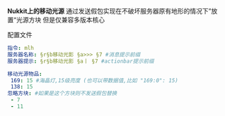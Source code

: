 **Nukkit上的移动光源**
通过发送假包实现在不破坏服务器原有地形的情况下”放置“光源方块
但是仅兼容多版本核心

配置文件

``` yaml
指令: mlh
服务器名称: §r§b移动光影 §a>>> §7 #消息提示前缀
服务器提示: §r§b移动光影 §a丨 §7 #actionbar提示前缀

移动光源物品:
 169: 15 #海晶灯,15级亮度 (也可以带数据值,比如 "169:0": 15)
 138: 15
忽略方块: #如果是这个方块则不发送假包替换
 - 7
 - 11
```
